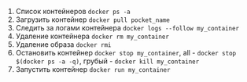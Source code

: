 1. Список контейнеров `docker ps -a`
2. Загрузить контейнер `docker pull pocket_name`
3. Следить за логами контейнера `docker logs --follow my_container`
4. Удаление контейнера `docker rm my_container`
5. Удаление образа `docker rmi`
6. Остановить контейнер `docker stop my_container`, all - `docker stop $(docker ps -a -q)`, грубый - `docker kill my_container`
7. Запустить контейнер `docker run my_container`